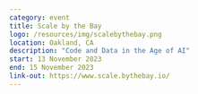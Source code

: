 ```yaml
---
category: event
title: Scale by the Bay
logo: /resources/img/scalebythebay.png
location: Oakland, CA
description: "Code and Data in the Age of AI"
start: 13 November 2023
end: 15 November 2023
link-out: https://www.scale.bythebay.io/
---
```

